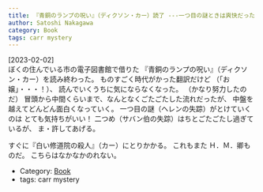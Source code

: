 ```yaml
---
title: 『青銅のランプの呪い』（ディクソン・カー）読了 ---一つ目の謎ときは爽快だった；二つ目は・・・いまいち
author: Satoshi Nakagawa
category: Book
tags: carr mystery
---
```


[2023-02-02]  
 ぼくの住んでいる市の電子図書館で借りた
『青銅のランプの呪い』（ディクソン・カー）を読み終わった。
ものすごく時代がかった翻訳だけど
（「お嬢」・・・！）、
読んでいくうちに気にならなくなった。
（かなり努力したのだ）
冒頭から中間くらいまで、なんとなくごたごたした流れだったが、
中盤を越えてどんどん面白くなっていく。
一つ目の謎（ヘレンの失踪）がとけていくのは
とても気持ちがいい！
二つめ（サバン伯の失踪）はちとごたごたし過ぎているが、
ま・許してあげる。

<!--more-->

 すぐに『白い修道院の殺人』（カー）にとりかかる。
これもまた Ｈ．Ｍ．卿ものだ。
こちらはなかなかのれない。

- Category: [Book](/categories.html#Book)
- tags: carr mystery
